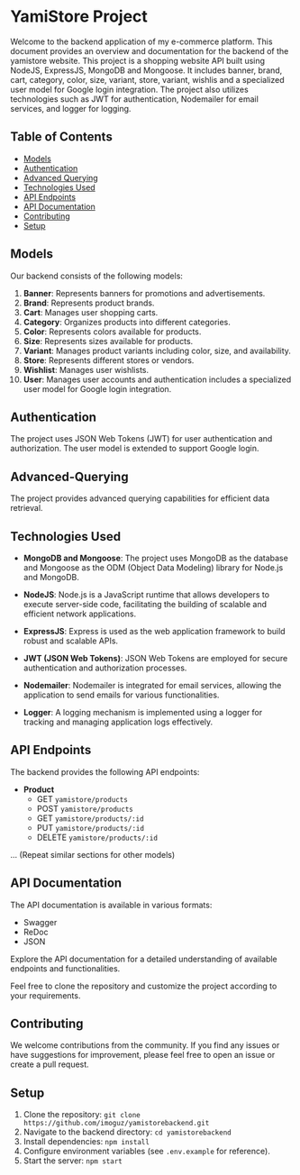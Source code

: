# YamiStore Project

Welcome to the backend application of my e-commerce platform. This document provides an overview and documentation for the backend of the yamistore website. This project is a shopping website API built using NodeJS, ExpressJS, MongoDB and Mongoose. It includes banner, brand, cart, category, color, size, variant, store, variant, wishlis and a specialized user model for Google login integration. The project also utilizes technologies such as JWT for authentication, Nodemailer for email services, and logger for logging.

## Table of Contents

- [Models](#models)
- [Authentication](#authentication)
- [Advanced Querying](#advanced-querying)
- [Technologies Used](#technologies-used)
- [API Endpoints](#api-endpoints)
- [API Documentation](#api-documentations)
- [Contributing](#contributing)
- [Setup](#setup)

## Models

Our backend consists of the following models:

1. **Banner**: Represents banners for promotions and advertisements.
2. **Brand**: Represents product brands.
3. **Cart**: Manages user shopping carts.
4. **Category**: Organizes products into different categories.
5. **Color**: Represents colors available for products.
6. **Size**: Represents sizes available for products.
7. **Variant**: Manages product variants including color, size, and availability.
8. **Store**: Represents different stores or vendors.
9. **Wishlist**: Manages user wishlists.
10. **User**: Manages user accounts and authentication includes a specialized user model for Google login integration.

## Authentication

The project uses JSON Web Tokens (JWT) for user authentication and authorization. The user model is extended to support Google login.

## Advanced-Querying

The project provides advanced querying capabilities for efficient data retrieval.

## Technologies Used

- **MongoDB and Mongoose**: The project uses MongoDB as the database and Mongoose as the ODM (Object Data Modeling) library for Node.js and MongoDB.

- **NodeJS**: Node.js is a JavaScript runtime that allows developers to execute server-side code, facilitating the building of scalable and efficient network applications.

- **ExpressJS**: Express is used as the web application framework to build robust and scalable APIs.

- **JWT (JSON Web Tokens)**: JSON Web Tokens are employed for secure authentication and authorization processes.

- **Nodemailer**: Nodemailer is integrated for email services, allowing the application to send emails for various functionalities.

- **Logger**: A logging mechanism is implemented using a logger for tracking and managing application logs effectively.

## API Endpoints

The backend provides the following API endpoints:

- **Product**
  - GET `yamistore/products`
  - POST `yamistore/products`
  - GET `yamistore/products/:id`
  - PUT `yamistore/products/:id`
  - DELETE `yamistore/products/:id`

... (Repeat similar sections for other models)

## API Documentation

The API documentation is available in various formats:

- Swagger
- ReDoc
- JSON

Explore the API documentation for a detailed understanding of available endpoints and functionalities.

Feel free to clone the repository and customize the project according to your requirements.

## Contributing

We welcome contributions from the community. If you find any issues or have suggestions for improvement, please feel free to open an issue or create a pull request.

## Setup

1. Clone the repository: `git clone https://github.com/imoguz/yamistorebackend.git`
2. Navigate to the backend directory: `cd yamistorebackend`
3. Install dependencies: `npm install`
4. Configure environment variables (see `.env.example` for reference).
5. Start the server: `npm start`

